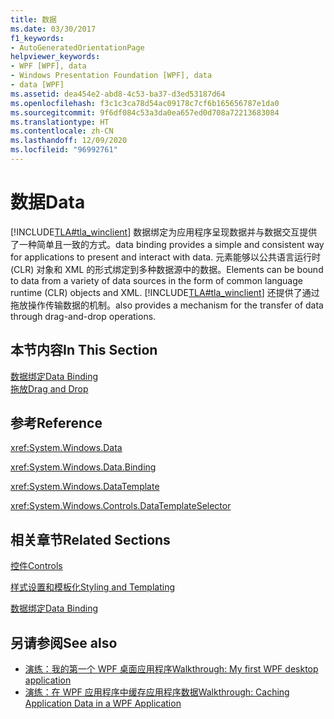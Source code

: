 ```yaml
---
title: 数据
ms.date: 03/30/2017
f1_keywords:
- AutoGeneratedOrientationPage
helpviewer_keywords:
- WPF [WPF], data
- Windows Presentation Foundation [WPF], data
- data [WPF]
ms.assetid: dea454e2-abd8-4c53-ba37-d3ed53187d64
ms.openlocfilehash: f3c1c3ca78d54ac09178c7cf6b165656787e1da0
ms.sourcegitcommit: 9f6df084c53a3da0ea657ed0d708a72213683084
ms.translationtype: HT
ms.contentlocale: zh-CN
ms.lasthandoff: 12/09/2020
ms.locfileid: "96992761"
---
```

# <a name="data"></a><span data-ttu-id="0e4ef-102">数据</span><span class="sxs-lookup"><span data-stu-id="0e4ef-102">Data</span></span>
[!INCLUDE[TLA#tla_winclient](../../../includes/tlasharptla-winclient-md.md)] <span data-ttu-id="0e4ef-103">数据绑定为应用程序呈现数据并与数据交互提供了一种简单且一致的方式。</span><span class="sxs-lookup"><span data-stu-id="0e4ef-103">data binding provides a simple and consistent way for applications to present and interact with data.</span></span> <span data-ttu-id="0e4ef-104">元素能够以公共语言运行时 (CLR) 对象和 XML 的形式绑定到多种数据源中的数据。</span><span class="sxs-lookup"><span data-stu-id="0e4ef-104">Elements can be bound to data from a variety of data sources in the form of common language runtime (CLR) objects and XML.</span></span> [!INCLUDE[TLA#tla_winclient](../../../includes/tlasharptla-winclient-md.md)] <span data-ttu-id="0e4ef-105">还提供了通过拖放操作传输数据的机制。</span><span class="sxs-lookup"><span data-stu-id="0e4ef-105">also provides a mechanism for the transfer of data through drag-and-drop operations.</span></span>  
  
## <a name="in-this-section"></a><span data-ttu-id="0e4ef-106">本节内容</span><span class="sxs-lookup"><span data-stu-id="0e4ef-106">In This Section</span></span>  
 [<span data-ttu-id="0e4ef-107">数据绑定</span><span class="sxs-lookup"><span data-stu-id="0e4ef-107">Data Binding</span></span>](/dotnet/desktop-wpf/data/data-binding-overview)  
 [<span data-ttu-id="0e4ef-108">拖放</span><span class="sxs-lookup"><span data-stu-id="0e4ef-108">Drag and Drop</span></span>](../advanced/drag-and-drop.md)  
  
## <a name="reference"></a><span data-ttu-id="0e4ef-109">参考</span><span class="sxs-lookup"><span data-stu-id="0e4ef-109">Reference</span></span>  
 <xref:System.Windows.Data>  
  
 <xref:System.Windows.Data.Binding>  
  
 <xref:System.Windows.DataTemplate>  
  
 <xref:System.Windows.Controls.DataTemplateSelector>  
  
## <a name="related-sections"></a><span data-ttu-id="0e4ef-110">相关章节</span><span class="sxs-lookup"><span data-stu-id="0e4ef-110">Related Sections</span></span>  
 [<span data-ttu-id="0e4ef-111">控件</span><span class="sxs-lookup"><span data-stu-id="0e4ef-111">Controls</span></span>](../controls/index.md)  
  
 [<span data-ttu-id="0e4ef-112">样式设置和模板化</span><span class="sxs-lookup"><span data-stu-id="0e4ef-112">Styling and Templating</span></span>](/dotnet/desktop-wpf/fundamentals/styles-templates-overview)  
  
 [<span data-ttu-id="0e4ef-113">数据绑定</span><span class="sxs-lookup"><span data-stu-id="0e4ef-113">Data Binding</span></span>](../advanced/optimizing-performance-data-binding.md)  
  
## <a name="see-also"></a><span data-ttu-id="0e4ef-114">另请参阅</span><span class="sxs-lookup"><span data-stu-id="0e4ef-114">See also</span></span>

- [<span data-ttu-id="0e4ef-115">演练：我的第一个 WPF 桌面应用程序</span><span class="sxs-lookup"><span data-stu-id="0e4ef-115">Walkthrough: My first WPF desktop application</span></span>](../getting-started/walkthrough-my-first-wpf-desktop-application.md)
- [<span data-ttu-id="0e4ef-116">演练：在 WPF 应用程序中缓存应用程序数据</span><span class="sxs-lookup"><span data-stu-id="0e4ef-116">Walkthrough: Caching Application Data in a WPF Application</span></span>](../advanced/walkthrough-caching-application-data-in-a-wpf-application.md)
